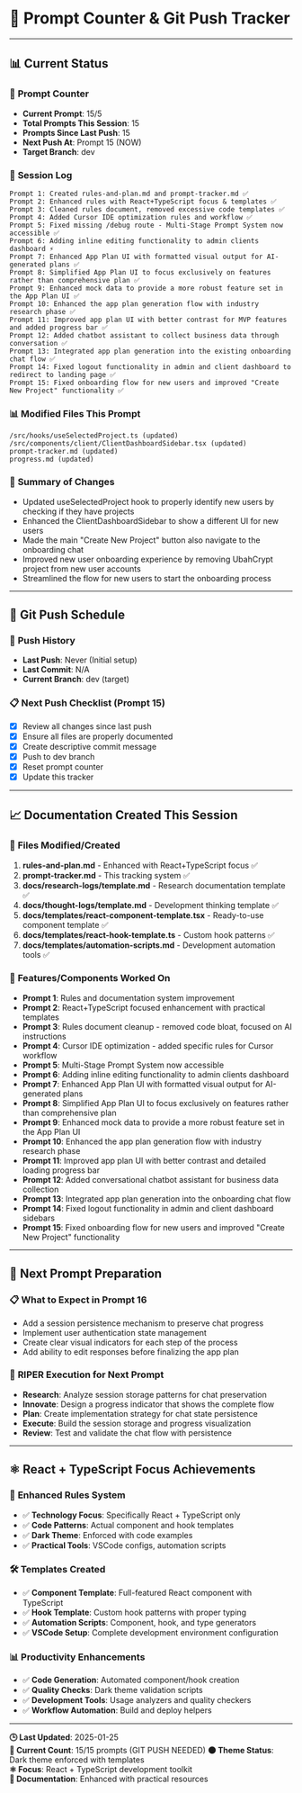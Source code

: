 # 🔢 **Prompt Counter & Git Push Tracker**

---

## 📊 **Current Status**

### 🎯 **Prompt Counter**
- **Current Prompt**: 15/5
- **Total Prompts This Session**: 15
- **Prompts Since Last Push**: 15
- **Next Push At**: Prompt 15 (NOW)
- **Target Branch**: dev

### 📝 **Session Log**
```
Prompt 1: Created rules-and-plan.md and prompt-tracker.md ✅
Prompt 2: Enhanced rules with React+TypeScript focus & templates ✅
Prompt 3: Cleaned rules document, removed excessive code templates ✅
Prompt 4: Added Cursor IDE optimization rules and workflow ✅
Prompt 5: Fixed missing /debug route - Multi-Stage Prompt System now accessible ✅
Prompt 6: Adding inline editing functionality to admin clients dashboard ⚡
Prompt 7: Enhanced App Plan UI with formatted visual output for AI-generated plans ✅
Prompt 8: Simplified App Plan UI to focus exclusively on features rather than comprehensive plan ✅
Prompt 9: Enhanced mock data to provide a more robust feature set in the App Plan UI ✅
Prompt 10: Enhanced the app plan generation flow with industry research phase ✅
Prompt 11: Improved app plan UI with better contrast for MVP features and added progress bar ✅
Prompt 12: Added chatbot assistant to collect business data through conversation ✅
Prompt 13: Integrated app plan generation into the existing onboarding chat flow ✅
Prompt 14: Fixed logout functionality in admin and client dashboard to redirect to landing page ✅
Prompt 15: Fixed onboarding flow for new users and improved "Create New Project" functionality ✅
```

### 📊 **Modified Files This Prompt**
```
/src/hooks/useSelectedProject.ts (updated)
/src/components/client/ClientDashboardSidebar.tsx (updated)
prompt-tracker.md (updated)
progress.md (updated)
```

### 📝 **Summary of Changes**
- Updated useSelectedProject hook to properly identify new users by checking if they have projects
- Enhanced the ClientDashboardSidebar to show a different UI for new users
- Made the main "Create New Project" button also navigate to the onboarding chat
- Improved new user onboarding experience by removing UbahCrypt project from new user accounts
- Streamlined the flow for new users to start the onboarding process

---

## 🔄 **Git Push Schedule**

### 📅 **Push History**
- **Last Push**: Never (Initial setup)
- **Last Commit**: N/A
- **Current Branch**: dev (target)

### 📋 **Next Push Checklist (Prompt 15)**
- [x] Review all changes since last push
- [x] Ensure all files are properly documented
- [x] Create descriptive commit message
- [x] Push to dev branch
- [x] Reset prompt counter
- [x] Update this tracker

---

## 📈 **Documentation Created This Session**

### 📝 **Files Modified/Created**
1. **rules-and-plan.md** - Enhanced with React+TypeScript focus ✅
2. **prompt-tracker.md** - This tracking system ✅
3. **docs/research-logs/template.md** - Research documentation template ✅
4. **docs/thought-logs/template.md** - Development thinking template ✅
5. **docs/templates/react-component-template.tsx** - Ready-to-use component template ✅
6. **docs/templates/react-hook-template.ts** - Custom hook patterns ✅
7. **docs/templates/automation-scripts.md** - Development automation tools ✅

### 🎯 **Features/Components Worked On**
- **Prompt 1**: Rules and documentation system improvement
- **Prompt 2**: React+TypeScript focused enhancement with practical templates
- **Prompt 3**: Rules document cleanup - removed code bloat, focused on AI instructions
- **Prompt 4**: Cursor IDE optimization - added specific rules for Cursor workflow
- **Prompt 5**: Multi-Stage Prompt System now accessible
- **Prompt 6**: Adding inline editing functionality to admin clients dashboard
- **Prompt 7**: Enhanced App Plan UI with formatted visual output for AI-generated plans
- **Prompt 8**: Simplified App Plan UI to focus exclusively on features rather than comprehensive plan
- **Prompt 9**: Enhanced mock data to provide a more robust feature set in the App Plan UI
- **Prompt 10**: Enhanced the app plan generation flow with industry research phase
- **Prompt 11**: Improved app plan UI with better contrast and detailed loading progress bar
- **Prompt 12**: Added conversational chatbot assistant for business data collection
- **Prompt 13**: Integrated app plan generation into the onboarding chat flow
- **Prompt 14**: Fixed logout functionality in admin and client dashboard sidebars
- **Prompt 15**: Fixed onboarding flow for new users and improved "Create New Project" functionality

---

## 🚀 **Next Prompt Preparation**

### 📋 **What to Expect in Prompt 16**
- Add a session persistence mechanism to preserve chat progress
- Implement user authentication state management
- Create clear visual indicators for each step of the process
- Add ability to edit responses before finalizing the app plan

### 🎯 **RIPER Execution for Next Prompt**
- **Research**: Analyze session storage patterns for chat preservation
- **Innovate**: Design a progress indicator that shows the complete flow
- **Plan**: Create implementation strategy for chat state persistence
- **Execute**: Build the session storage and progress visualization
- **Review**: Test and validate the chat flow with persistence

---

## ⚛️ **React + TypeScript Focus Achievements**

### 🎯 **Enhanced Rules System**
- ✅ **Technology Focus**: Specifically React + TypeScript only
- ✅ **Code Patterns**: Actual component and hook templates
- ✅ **Dark Theme**: Enforced with code examples
- ✅ **Practical Tools**: VSCode configs, automation scripts

### 🛠️ **Templates Created**
- ✅ **Component Template**: Full-featured React component with TypeScript
- ✅ **Hook Template**: Custom hook patterns with proper typing
- ✅ **Automation Scripts**: Component, hook, and type generators
- ✅ **VSCode Setup**: Complete development environment configuration

### 📊 **Productivity Enhancements**
- ✅ **Code Generation**: Automated component/hook creation
- ✅ **Quality Checks**: Dark theme validation scripts
- ✅ **Development Tools**: Usage analyzers and quality checkers
- ✅ **Workflow Automation**: Build and deploy helpers

---

**🕒 Last Updated**: 2025-01-25  
**🔢 Current Count**: 15/15 prompts (GIT PUSH NEEDED)
**🌑 Theme Status**: Dark theme enforced with templates  
**⚛️ Focus**: React + TypeScript development toolkit  
**📝 Documentation**: Enhanced with practical resources 